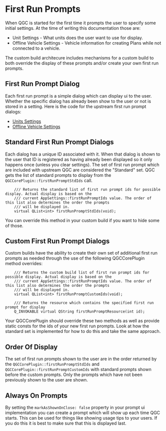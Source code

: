 # First Run Prompts

When QGC is started for the first time it prompts the user to specify some initial settings. At the time of writing this documentation those are:

- Unit Settings - What units does the user want to use for display.
- Offline Vehicle Settings - Vehicle information for creating Plans while not connected to a vehicle.

The custom build architecure includes mechanisms for a custom build to both override the display of these prompts and/or create your own first run prompts.

## First Run Prompt Dialog

Each first run prompt is a simple dialog which can display ui to the user. Whether the specific dialog has already been show to the user or not is stored in a setting. Here is the code for the upstream first run prompt dialogs:

- [Units Settings](https://github.com/mavlink/qgroundcontrol/blob/master/src/UI/FirstRunPromptDialogs/UnitsFirstRunPrompt.qml)
- [Offline Vehicle Settings](https://github.com/mavlink/qgroundcontrol/blob/master/src/UI/FirstRunPromptDialogs/OfflineVehicleFirstRunPrompt.qml)

## Standard First Run Prompt Dialogs

Each dialog has a unique ID associated with it. When that dialog is shown to the user that ID is registered as having already been displayed so it only happens once (unless you clear settings). The set of first run prompt which are included with upstream QGC are considered the "Standard" set. QGC gets the list of standard prompts to display from the `QGCCorePlugin::firstRunPromptStdIds` call.

```
    /// Returns the standard list of first run prompt ids for possible display. Actual display is based on the
    /// current AppSettings::firstRunPromptIds value. The order of this list also determines the order the prompts
    /// will be displayed in.
    virtual QList<int> firstRunPromptStdIds(void);
```

You can override this method in your custom build if you want to hide some of those.

## Custom First Run Prompt Dialogs

Custom builds have the ability to create their own set of additional first run prompts as needed through the use of the following QGCCorePlugin method overrides:

```
    /// Returns the custom build list of first run prompt ids for possible display. Actual display is based on the
    /// current AppSettings::firstRunPromptIds value. The order of this list also determines the order the prompts
    /// will be displayed in.
    virtual QList<int> firstRunPromptCustomIds(void);
```

```
    /// Returns the resource which contains the specified first run prompt for display
    Q_INVOKABLE virtual QString firstRunPromptResource(int id);
```

Your QGCCorePlugin should override these two methods as well as provide static consts for the ids of your new first run prompts. Look at how the standard set is implemented for how to do this and take the same approach.

## Order Of Display

The set of first run prompts shown to the user are in the order returned by the `QGCCorePlugin::firstRunPromptStdIds` and `QGCCorePlugin::firstRunPromptCustomIds` with standard prompts shown before the custom prompts. Only the prompts which have not been previously shown to the user are shown.

## Always On Prompts

By setting the `markAsShownOnClose: false` property in your prompt ui implementation you can create a prompt which will show up each time QGC starts. This can be used for things like showing usage tips to your users. If you do this it is best to make sure that this is displayed last.
